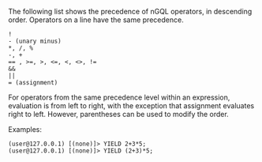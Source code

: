 The following list shows the precedence of nGQL operators, in descending order. Operators on a line have the same precedence.

```
!
- (unary minus)
*, /, %
-, +
== , >=, >, <=, <, <>, !=
&&
||
= (assignment)
```

For operators from the same precedence level within an expression, evaluation is from left to right, with the exception that assignment evaluates right to left. However, parentheses can be used to modify the order.

Examples:

```
(user@127.0.0.1) [(none)]> YIELD 2+3*5;
(user@127.0.0.1) [(none)]> YIELD (2+3)*5;
```

